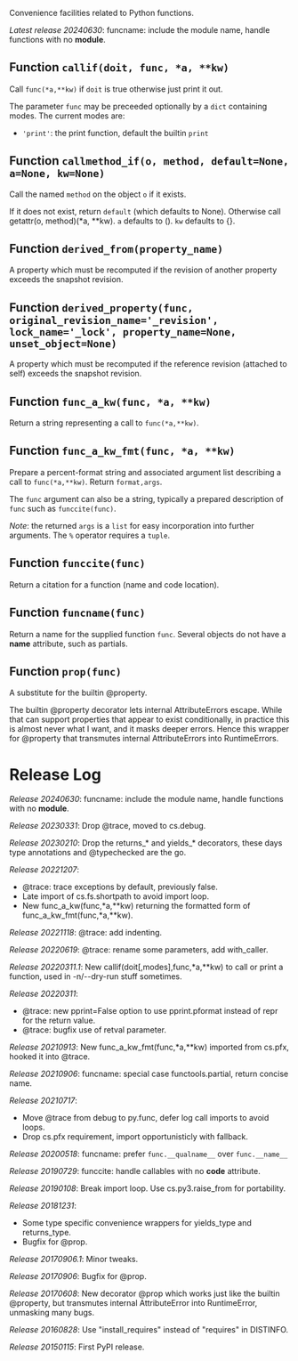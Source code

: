 Convenience facilities related to Python functions.

*Latest release 20240630*:
funcname: include the module name, handle functions with no __module__.

## Function `callif(doit, func, *a, **kw)`

Call `func(*a,**kw)` if `doit` is true
otherwise just print it out.

The parameter `func` may be preceeded optionally by a `dict`
containing modes. The current modes are:
* `'print'`: the print function, default the builtin `print`

## Function `callmethod_if(o, method, default=None, a=None, kw=None)`

Call the named `method` on the object `o` if it exists.

If it does not exist, return `default` (which defaults to None).
Otherwise call getattr(o, method)(*a, **kw).
`a` defaults to ().
`kw` defaults to {}.

## Function `derived_from(property_name)`

A property which must be recomputed
if the revision of another property exceeds the snapshot revision.

## Function `derived_property(func, original_revision_name='_revision', lock_name='_lock', property_name=None, unset_object=None)`

A property which must be recomputed
if the reference revision (attached to self)
exceeds the snapshot revision.

## Function `func_a_kw(func, *a, **kw)`

Return a string representing a call to `func(*a,**kw)`.

## Function `func_a_kw_fmt(func, *a, **kw)`

Prepare a percent-format string and associated argument list
describing a call to `func(*a,**kw)`.
Return `format,args`.

The `func` argument can also be a string,
typically a prepared description of `func` such as `funccite(func)`.

*Note*: the returned `args` is a `list` for easy incorporation
into further arguments.  The `%` operator requires a `tuple`.

## Function `funccite(func)`

Return a citation for a function (name and code location).

## Function `funcname(func)`

Return a name for the supplied function `func`.
Several objects do not have a __name__ attribute, such as partials.

## Function `prop(func)`

A substitute for the builtin @property.

The builtin @property decorator lets internal AttributeErrors escape.
While that can support properties that appear to exist conditionally,
in practice this is almost never what I want, and it masks deeper errors.
Hence this wrapper for @property that transmutes internal AttributeErrors
into RuntimeErrors.

# Release Log



*Release 20240630*:
funcname: include the module name, handle functions with no __module__.

*Release 20230331*:
Drop @trace, moved to cs.debug.

*Release 20230210*:
Drop the returns_* and yields_* decorators, these days type annotations and @typechecked are the go.

*Release 20221207*:
* @trace: trace exceptions by default, previously false.
* Late import of cs.fs.shortpath to avoid import loop.
* New func_a_kw(func,*a,**kw) returning the formatted form of func_a_kw_fmt(func,*a,**kw).

*Release 20221118*:
@trace: add indenting.

*Release 20220619*:
@trace: rename some parameters, add with_caller.

*Release 20220311.1*:
New callif(doit[,modes],func,*a,**kw) to call or print a function, used in -n/--dry-run stuff sometimes.

*Release 20220311*:
* @trace: new pprint=False option to use pprint.pformat instead of repr for the return value.
* @trace: bugfix use of retval parameter.

*Release 20210913*:
New func_a_kw_fmt(func,*a,**kw) imported from cs.pfx, hooked it into @trace.

*Release 20210906*:
funcname: special case functools.partial, return concise name.

*Release 20210717*:
* Move @trace from debug to py.func, defer log call imports to avoid loops.
* Drop cs.pfx requirement, import opportunisticly with fallback.

*Release 20200518*:
funcname: prefer `func.__qualname__` over `func.__name__`

*Release 20190729*:
funccite: handle callables with no __code__ attribute.

*Release 20190108*:
Break import loop. Use cs.py3.raise_from for portability.

*Release 20181231*:
* Some type specific convenience wrappers for yields_type and returns_type.
* Bugfix for @prop.

*Release 20170906.1*:
Minor tweaks.

*Release 20170906*:
Bugfix for @prop.

*Release 20170608*:
New decorator @prop which works just like the builtin @property, but transmutes internal AttributeError into RuntimeError, unmasking many bugs.

*Release 20160828*:
Use "install_requires" instead of "requires" in DISTINFO.

*Release 20150115*:
First PyPI release.
